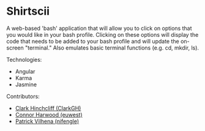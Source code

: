 Shirtscii
==================

A web-based 'bash' application that will allow you to click on options that you would like in your bash profile. Clicking on these options will display the code that needs to be added to your bash profile and will update the on-screen "terminal." Also emulates basic terminal functions (e.g. cd, mkdir, ls).

Technologies:
- Angular
- Karma
- Jasmine

Contributors:
- [Clark Hinchcliff (ClarkGH)](github.com/clarkgh)
- [Connor Harwood (euwest)](github.com/euwest)
- [Patrick Vilhena (nifengle)](github.com/nifengle)
